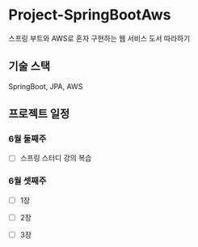 # Project-SpringBootAws
스프링 부트와 AWS로 혼자 구현하는 웹 서비스 도서 따라하기

## 기술 스택 
SpringBoot, JPA, AWS

## 프로젝트 일정
### 6월 둘째주
- [ ] 스프링 스터디 강의 복습

### 6월 셋째주
- [ ] 1장
- [ ] 2장
- [ ] 3장

